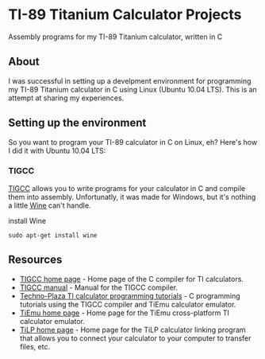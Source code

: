 # TI-89 Titanium Calculator Projects

Assembly programs for my TI-89 Titanium calculator, written in C

## About

I was successful in setting up a develpment environment for programming my TI-89 Titanium calculator in C using Linux (Ubuntu 10.04 LTS). This is an attempt at sharing my experiences.

## Setting up the environment

So you want to program your TI-89 calculator in C on Linux, eh? Here's how I did it with Ubuntu 10.04 LTS:

### TIGCC

[TIGCC](http://tigcc.ticalc.org) allows you to write programs for your calculator in C and compile them into assembly. Unfortunatly, it was made for Windows, but it's nothing a little [Wine](http://www.winehq.org/) can't handle.

install Wine
    
    sudo apt-get install wine

## Resources

 * [TIGCC home page](http://tigcc.ticalc.org/) - Home page of the C compiler for TI calculators.
 * [TIGCC manual](http://tigcc.ticalc.org/manual.html) - Manual for the TIGCC compiler.
 * [Techno-Plaza TI calculator programming tutorials](http://www.technoplaza.net/programming/) - C programming tutorials using the TIGCC compiler and TiEmu calculator emulator.
 * [TiEmu home page](http://lpg.ticalc.org/prj_tiemu/) - Home page for the TiEmu cross-platform TI calculator emulator.
 * [TiLP home page](http://lpg.ticalc.org/prj_tilp) - Home page for the TiLP calculator linking program that allows you to connect your calculator to your computer to transfer files, etc.
